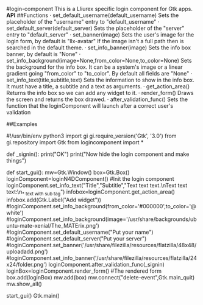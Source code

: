 #login-component
This is a Lliurex specific login component for Gtk apps.
**API**
##Functions
· set_default_username(default_username)
	Sets the placeholder of the "username" entry to "default_username"
· set_default_server(default_server)
	Sets the placeholder of the "server" entry to "default_server"
· set_banner(image)
	Sets the user's image for the login form, by default is "llx-avatar"
	If the image isn't a full path then is searched in the default theme.
· set_info_banner(image)
	Sets the info box banner, by default is "None"
· set_info_background(image=None,from_color=None,to_color=None)
	Sets the background for the info box. It can be a system's image or a linear gradient going "from_color" to "to_color". By default all fields are "None"
· set_info_text(title,subtitle,text)
	Sets the information to show in the info box.
	It must have a title, a subtitle and a text as arguments.
· get_action_area()
	Returns the info box so we can add any widget to it.
· render_form()
	Draws the screen and returns the box drawed.
· after_validation_func()
	Sets the function that the loginComponent will launch after a correct user's validation

##Examples

#!/usr/bin/env python3
import gi
gi.require_version('Gtk', '3.0')
from gi.repository import Gtk
from logincomponent import *

def _signin():
	print("OK")
	print("Now hide the login component and make things")


def start_gui():
	mw=Gtk.Window()
	box=Gtk.Box()
	loginComponent=loginN4DComponent() #Init the login component
	loginComponent.set_info_text("Title","Subtitle","Text text text.\nText text text:\n<sub>* text with sub tag</sub>")
	infobox=loginComponent.get_action_area()
	infobox.add(Gtk.Label("Add widget"))
	#loginComponent.set_info_background(from_color='#000000',to_color='@white')
	#loginComponent.set_info_background(image='/usr/share/backgrounds/ubuntu-mate-xenial/The_MATErix.png')
	#loginComponent.set_default_username("Put your name")
	#loginComponent.set_default_server("Put your server")
	#loginComponent.set_banner('/usr/share/filezilla/resources/flatzilla/48x48/uploadadd.png')
	#loginComponent.set_info_banner('/usr/share/filezilla/resources/flatzilla/24x24/folder.png')
	loginComponent.after_validation_func(_signin)
	loginBox=loginComponent.render_form() #The rendered form
	box.add(loginBox)
	mw.add(box)
	mw.connect("delete-event",Gtk.main_quit)
	mw.show_all()

start_gui()
Gtk.main()
